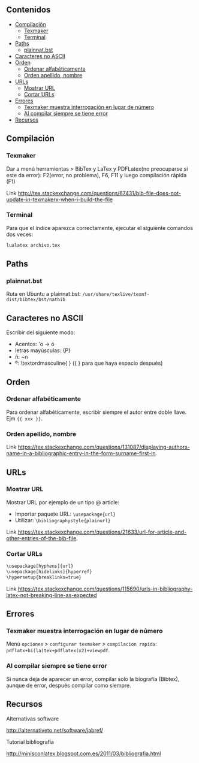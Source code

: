 ## Contenidos

- [Compilación](#compilación)
  - [Texmaker](#texmaker)
  - [Terminal](#terminal)
- [Paths](#paths)
  - [plainnat.bst](#plainnatbst)
- [Caracteres no ASCII](#caracteres-no-ascii)
- [Orden](#orden)
  - [Ordenar alfabéticamente](#ordenar-alfabéticamente)
  - [Orden apellido, nombre](#orden-apellido-nombre)
- [URLs](#urls)
  - [Mostrar URL](#mostrar-url)
  - [Cortar URLs](#cortar-urls)
- [Errores](#errores)
  - [Texmaker muestra interrogación en lugar de número](#texmaker-muestra-interrogación-en-lugar-de-número)
  - [Al compilar siempre se tiene error](#al-compilar-siempre-se-tiene-error)
- [Recursos](#recursos)

## Compilación

### Texmaker

Dar a menú herramientas > BibTex y LaTex y PDFLatex(no preocuparse si este da error): F2(error, no problema), F6, F11 y luego compilación rápida (F1)

Link <http://tex.stackexchange.com/questions/67431/bib-file-does-not-update-in-texmakerx-when-i-build-the-file>

### Terminal

Para que el índice aparezca correctamente, ejecutar el siguiente comandos dos veces:

```bash
lualatex archivo.tex
```

## Paths

### plainnat.bst

Ruta en Ubuntu a plainnat.bst: `/usr/share/texlive/texmf-dist/bibtex/bst/natbib`

## Caracteres no ASCII

Escribir del siguiente modo:
- Acentos: \'o -> ó
- letras mayúsculas: {P}
- ñ: \~n
- º: \textordmasculine{ } ({ } para que haya espacio después)

## Orden

### Ordenar alfabéticamente

Para ordenar alfabéticamente, escribir siempre el autor entre doble llave. Ejm `{{ xxx }}`.

### Orden apellido, nombre

Link <https://tex.stackexchange.com/questions/131087/displaying-authors-name-in-a-bibliographic-entry-in-the-form-surname-first-in>.

## URLs

### Mostrar URL

Mostrar URL por ejemplo de un tipo @ article: 

- Importar paquete URL: `\usepackage{url}`
- Utilizar: `\bibliographystyle{plainurl}`

Link <https://tex.stackexchange.com/questions/21633/url-for-article-and-other-entries-of-the-bib-file>.

### Cortar URLs

```bash
\usepackage[hyphens]{url}
\usepackage[hidelinks]{hyperref}
\hypersetup{breaklinks=true}
```

Link <https://tex.stackexchange.com/questions/115690/urls-in-bibliography-latex-not-breaking-line-as-expected>

## Errores

### Texmaker muestra interrogación en lugar de número

Menú `opciones` > `configurar texmaker` > `compilacion rapida`: `pdflatx+bi(la)tex+pdflatex(x2)+viewpdf`.

### Al compilar siempre se tiene error

Si nunca deja de aparecer un error, compilar solo la biografía (Bibtex), aunque de error, después compilar como siempre.

## Recursos

Alternativas software

<http://alternativeto.net/software/jabref/>

Tutorial bibliografía

<http://minisconlatex.blogspot.com.es/2011/03/bibliografia.html>
